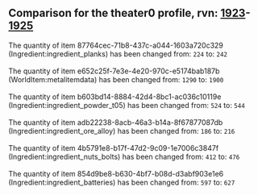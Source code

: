 ## Comparison for the theater0 profile, rvn: [1923](https://github.com/PRO100KatYT/FortniteProfileRevisions/tree/main/profiles/theater0/1923%20theater0.json)-[1925](https://github.com/PRO100KatYT/FortniteProfileRevisions/tree/main/profiles/theater0/1925%20theater0.json)

The quantity of item 87764cec-71b8-437c-a044-1603a720c329 (Ingredient:ingredient_planks) has been changed from: `224` to: `242`
<br><br>
The quantity of item e652c25f-7e3e-4e20-970c-e5174bab187b (WorldItem:metalitemdata) has been changed from: `1290` to: `1900`
<br><br>
The quantity of item b603bd14-8884-42d4-8bc1-ac036c10119e (Ingredient:ingredient_powder_t05) has been changed from: `524` to: `544`
<br><br>
The quantity of item adb22238-8acb-46a3-b14a-8f67877087db (Ingredient:ingredient_ore_alloy) has been changed from: `186` to: `216`
<br><br>
The quantity of item 4b5791e8-b17f-47d2-9c09-1e7006c3847f (Ingredient:ingredient_nuts_bolts) has been changed from: `412` to: `476`
<br><br>
The quantity of item 854d9be8-b630-4bf7-b08d-d3abf903e1e6 (Ingredient:ingredient_batteries) has been changed from: `597` to: `627`
<br><br>
